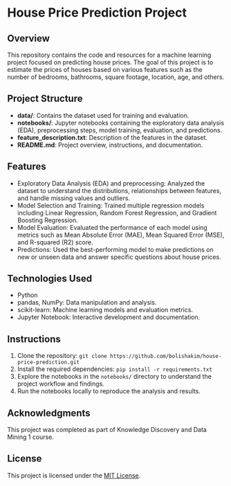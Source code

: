 # House Price Prediction Project

## Overview
This repository contains the code and resources for a machine learning project focused on predicting house prices. The goal of this project is to estimate the prices of houses based on various features such as the number of bedrooms, bathrooms, square footage, location, age, and others.

## Project Structure
- **data/**: Contains the dataset used for training and evaluation.
- **notebooks/**: Jupyter notebooks containing the exploratory data analysis (EDA), preprocessing steps, model training, evaluation, and predictions.
- **feature_description.txt**: Description of the features in the dataset.
- **README.md**: Project overview, instructions, and documentation.

## Features
- Exploratory Data Analysis (EDA) and preprocessing: Analyzed the dataset to understand the distributions, relationships between features, and handle missing values and outliers.
- Model Selection and Training: Trained multiple regression models including Linear Regression, Random Forest Regression, and Gradient Boosting Regression.
- Model Evaluation: Evaluated the performance of each model using metrics such as Mean Absolute Error (MAE), Mean Squared Error (MSE), and R-squared (R2) score.
- Predictions: Used the best-performing model to make predictions on new or unseen data and answer specific questions about house prices.

## Technologies Used
- Python
- pandas, NumPy: Data manipulation and analysis.
- scikit-learn: Machine learning models and evaluation metrics.
- Jupyter Notebook: Interactive development and documentation.

## Instructions
1. Clone the repository: `git clone https://github.com/bolishakim/house-price-prediction.git`
2. Install the required dependencies: `pip install -r requirements.txt`
3. Explore the notebooks in the `notebooks/` directory to understand the project workflow and findings.
4. Run the notebooks locally to reproduce the analysis and results.

## Acknowledgments
This project was completed as part of Knowledge Discovery and Data Mining 1 course. 

## License
This project is licensed under the [MIT License](LICENSE).
